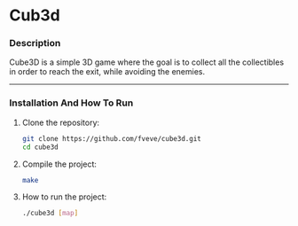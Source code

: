 # **Cub3d**

### **Description**  
Cube3D is a simple 3D game where the goal is to collect all the collectibles in order to reach the exit, while avoiding the enemies.

---

### **Installation And How To Run**  

1. Clone the repository:
   ```bash
   git clone https://github.com/fveve/cube3d.git
   cd cube3d

2. Compile the project:
   ```bash
   make

3. How to run the project:
   ```bash
   ./cube3d [map]
